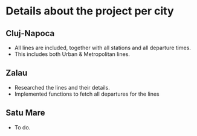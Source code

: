 # Details about the project per city
## Cluj-Napoca
- All lines are included, together with all stations and all departure times.
- This includes both Urban & Metropolitan lines.

## Zalau
- Researched the lines and their details.
- Implemented functions to fetch all departures for the lines

## Satu Mare
- To do.
